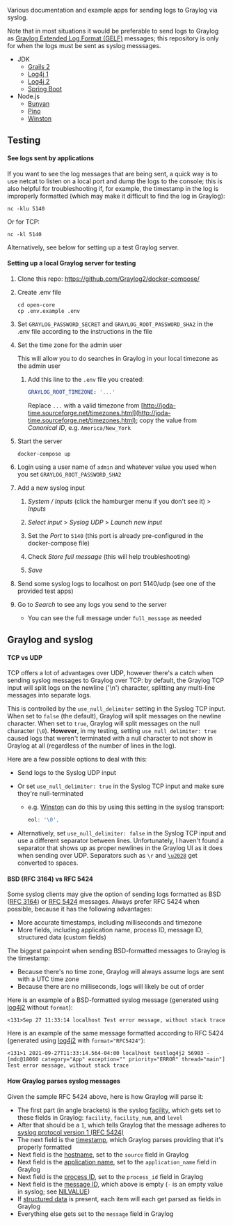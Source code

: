 Various documentation and example apps for sending logs to Graylog via syslog.

Note that in most situations it would be preferable to send logs to Graylog as [Graylog Extended Log Format (GELF)](https://docs.graylog.org/en/4.1/pages/sending/gelf.html) messages; this repository is only for when the logs must be sent as syslog messsages.

- JDK
  - [Grails 2](grails2/)
  - [Log4j 1](log4j1/)
  - [Log4j 2](log4j2/)
  - [Spring Boot](spring-boot/)
- Node.js
  - [Bunyan](bunyan/)
  - [Pino](pino/)
  - [Winston](winston/)

## Testing

#### See logs sent by applications

If you want to see the log messages that are being sent, a quick way is to use netcat to listen on a local port and dump the logs to the console; this is also helpful for troubleshooting if, for example, the timestamp in the log is improperly formatted (which may make it difficult to find the log in Graylog):

```
nc -klu 5140
```

Or for TCP:

```
nc -kl 5140
```

Alternatively, see below for setting up a test Graylog server.

#### Setting up a local Graylog server for testing

1. Clone this repo: https://github.com/Graylog2/docker-compose/

1. Create .env file

   ```
   cd open-core
   cp .env.example .env
   ```

1. Set `GRAYLOG_PASSWORD_SECRET` and `GRAYLOG_ROOT_PASSWORD_SHA2` in the .env file according to the instructions in the file

1. Set the time zone for the admin user

   This will allow you to do searches in Graylog in your local timezone as the admin user

   1. Add this line to the `.env` file you created:

      ```yaml
      GRAYLOG_ROOT_TIMEZONE: '...'
      ```

      Replace `...` with a valid timezone from [http://joda-time.sourceforge.net/timezones.html](http://joda-time.sourceforge.net/timezones.html); copy the value from _Canonical ID_, e.g. `America/New_York`

1. Start the server

   ```
   docker-compose up
   ```

1. Login using a user name of `admin` and whatever value you used when you set `GRAYLOG_ROOT_PASSWORD_SHA2`

1. Add a new syslog input

   1. _System / Inputs_ (click the hamburger menu if you don't see it) > _Inputs_

   1. _Select input_ > _Syslog UDP_ > _Launch new input_

   1. Set the _Port_ to `5140` (this port is already pre-configured in the docker-compose file)

   1. Check _Store full message_ (this will help troubleshooting)

   1. _Save_

1. Send some syslog logs to localhost on port 5140/udp (see one of the provided test apps)

1. Go to _Search_ to see any logs you send to the server

   - You can see the full message under `full_message` as needed

## Graylog and syslog

#### TCP vs UDP

TCP offers a lot of advantages over UDP, however there's a catch when sending syslog messages to Graylog over TCP: by default, the Graylog TCP input will split logs on the newline ('\n') character, splitting any multi-line messages into separate logs.

This is controlled by the `use_null_delimiter` setting in the Syslog TCP input. When set to `false` (the default), Graylog will split messages on the newline character. When set to `true`, Graylog will split messages on the null character (`\0`). **However**, in my testing, setting `use_null_delimiter: true` caused logs that weren't terminated with a null character to not show in Graylog at all (regardless of the number of lines in the log).

Here are a few possible options to deal with this:

- Send logs to the Syslog UDP input
- Or set `use_null_delimiter: true` in the Syslog TCP input and make sure they're null-terminated

  - e.g. [Winston](winston/) can do this by using this setting in the syslog transport:

    ```javascript
    eol: '\0',
    ```

- Alternatively, set `use_null_delimiter: false` in the Syslog TCP input and use a different separator between lines. Unfortunately, I haven't found a separator that shows up as proper newlines in the Graylog UI as it does when sending over UDP. Separators such as `\r` and [`\u2028`](https://www.fileformat.info/info/unicode/char/2028/index.htm) get converted to spaces.

#### BSD (RFC 3164) vs RFC 5424

Some syslog clients may give the option of sending logs formatted as BSD ([RFC 3164](https://datatracker.ietf.org/doc/html/rfc3164)) or [RFC 5424](https://datatracker.ietf.org/doc/html/rfc5424) messages. Always prefer RFC 5424 when possible, because it has the following advantages:

- More accurate timestamps, including milliseconds and timezone
- More fields, including application name, process ID, message ID, structured data (custom fields)

The biggest painpoint when sending BSD-formatted messages to Graylog is the timestamp:

- Because there's no time zone, Graylog will always assume logs are sent with a UTC time zone
- Because there are no milliseconds, logs will likely be out of order

Here is an example of a BSD-formatted syslog message (generated using [log4j2](./log4j2) without `format`):

```
<131>Sep 27 11:33:14 localhost Test error message, without stack trace
```

Here is an example of the same message formatted according to RFC 5424 (generated using [log4j2](./log4j2) with `format="RFC5424"`):

```
<131>1 2021-09-27T11:33:14.564-04:00 localhost testlog4j2 56903 - [mdc@18060 category="App" exception="" priority="ERROR" thread="main"] Test error message, without stack trace
```

#### How Graylog parses syslog messages

Given the sample RFC 5424 above, here is how Graylog will parse it:

- The first part (in angle brackets) is the syslog [facility](https://datatracker.ietf.org/doc/html/rfc5424#section-6.2), which gets set to these fields in Graylog: `facility`, `facility_num`, and `level`
- After that should be a `1`, which tells Graylog that the message adheres to [syslog protocol version 1 (RFC 5424)](https://datatracker.ietf.org/doc/html/rfc5424#section-6.2.2)
- The next field is the [timestamp](https://datatracker.ietf.org/doc/html/rfc5424#section-6.2.3), which Graylog parses providing that it's properly formatted
- Next field is the [hostname](https://datatracker.ietf.org/doc/html/rfc5424#section-6.2.4), set to the `source` field in Graylog
- Next field is the [application name](https://datatracker.ietf.org/doc/html/rfc5424#section-6.2.5), set to the `application_name` field in Graylog
- Next field is the [process ID](https://datatracker.ietf.org/doc/html/rfc5424#section-6.2.6), set to the `process_id` field in Graylog
- Next field is the [message ID](https://datatracker.ietf.org/doc/html/rfc5424#section-6.2.6), which above is empty (`-` is an empty value in syslog; see [NILVALUE](https://datatracker.ietf.org/doc/html/rfc5424#section-6))
- If [structured data](https://datatracker.ietf.org/doc/html/rfc5424#section-6.3) is present, each item will each get parsed as fields in Graylog
- Everything else gets set to the `message` field in Graylog
